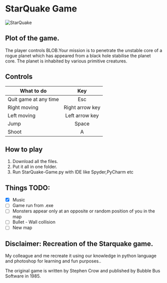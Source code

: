 # StarQuake Game
  ![StarQuake](https://upload.wikimedia.org/wikipedia/en/a/a3/Game_start_screen_for_Bubble_Bus%27_ZX_Spectrum_game_Starquake.png)
  
## Plot of the game.

  The player controls BLOB.Your mission is to penetrate the unstable core of a rogue planet which has appeared from a black hole stabilise the planet core.
  The planet is inhabited by various primitive creatures.
  
## Controls

  |What to do| Key |
  |----------|:--:|
  |Quit game at any time| Esc |
  |Right moving | Right arrow key| 
  |Left moving | Left arrow key|
  |Jump      | Space|
  |Shoot| A|

## How to play
  1. Download all the files.
  2. Put it all in one folder.
  3. Run StarQuake-Game.py with IDE like Spyder,PyCharm etc
  
## Things TODO:

- [x] Music
- [ ] Game run from .exe
- [ ] Monsters appear only at an opposite or random position of you in the map
- [ ] Bullet - Wall collision
- [ ] New map

## Disclaimer: Recreation of the Starquake game.
  My colleague and me recreate it using our knowledge in python language and photoshop for learning and fun purposes..
  
  Τhe original game is written by Stephen Crow and published by Bubble Bus Software in 1985.
